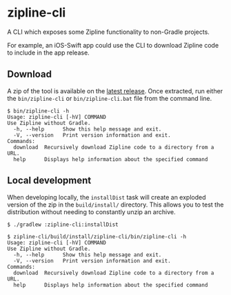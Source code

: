 # zipline-cli

A CLI which exposes some Zipline functionality to non-Gradle projects.

For example, an iOS-Swift app could use the CLI to download Zipline code to include in the app release.

## Download

A zip of the tool is available on the [latest release](https://github.com/cashapp/zipline/releases/latest).
Once extracted, run either the `bin/zipline-cli` or `bin/zipline-cli.bat` file from the command line.

```
$ bin/zipline-cli -h
Usage: zipline-cli [-hV] COMMAND
Use Zipline without Gradle.
  -h, --help      Show this help message and exit.
  -V, --version   Print version information and exit.
Commands:
  download  Recursively download Zipline code to a directory from a URL.
  help      Displays help information about the specified command
```

## Local development

When developing locally, the `installDist` task will create an exploded version of the zip in the `build/install/` directory.
This allows you to test the distribution without needing to constantly unzip an archive.

```
$ ./gradlew :zipline-cli:installDist

$ zipline-cli/build/install/zipline-cli/bin/zipline-cli -h
Usage: zipline-cli [-hV] COMMAND
Use Zipline without Gradle.
  -h, --help      Show this help message and exit.
  -V, --version   Print version information and exit.
Commands:
  download  Recursively download Zipline code to a directory from a URL.
  help      Displays help information about the specified command
```
